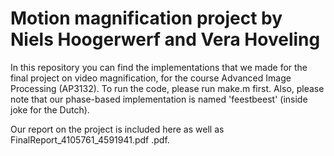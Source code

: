 # Motion magnification project by Niels Hoogerwerf and Vera Hoveling

In this repository you can find the implementations that we made for the final project on video magnification, for the course Advanced Image Processing (AP3132). To run the code, please run make.m first. Also, please note that our phase-based implementation is named 'feestbeest' (inside joke for the Dutch).

Our report on the project is included here as well as FinalReport_4105761_4591941.pdf
.pdf.
